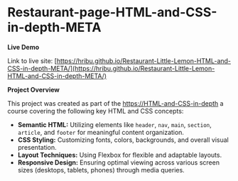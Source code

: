 # Restaurant-page-HTML-and-CSS-in-depth-META

**Live Demo**

Link to live site: [https://hribu.github.io/Restaurant-Little-Lemon-HTML-and-CSS-in-depth-META/](https://hribu.github.io/Restaurant-Little-Lemon-HTML-and-CSS-in-depth-META/)


**Project Overview**

 This project was created as part of the [https://HTML-and-CSS-in-depth](https://www.coursera.org/learn/html-and-css-in-depth?specialization=meta-front-end-developer) a course covering the following key HTML and CSS concepts:

* **Semantic HTML:** Utilizing elements like `header`, `nav`, `main`, `section`, `article`, and `footer` for meaningful content organization.
* **CSS Styling:** Customizing fonts, colors, backgrounds, and overall visual presentation.
* **Layout Techniques:** Using Flexbox for flexible and adaptable layouts.
* **Responsive Design:** Ensuring optimal viewing across various screen sizes (desktops, tablets, phones) through media queries.
